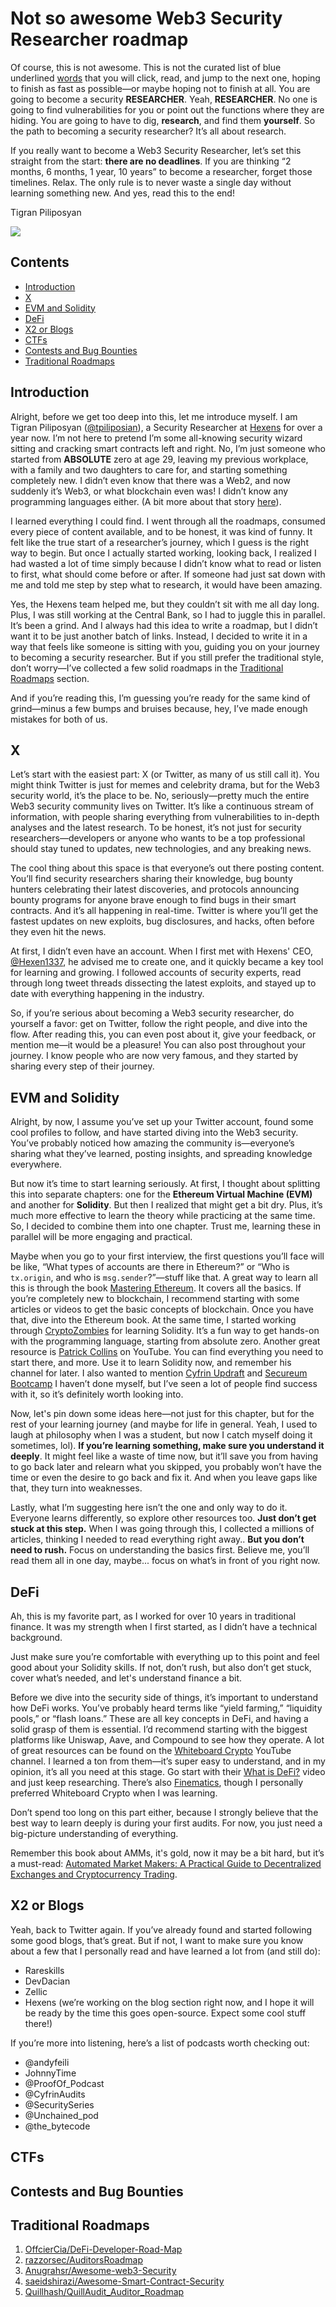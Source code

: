 # Not so awesome Web3 Security Researcher roadmap

Of course, this is not awesome. This is not the curated list of blue underlined [words](https://blank.page/) that you will click, read, and jump to the next one, hoping to finish as fast as possible—or maybe hoping not to finish at all. You are going to become a security **RESEARCHER**. Yeah, **RESEARCHER**. No one is going to find vulnerabilities for you or point out the functions where they are hiding. You are going to have to dig, **research**, and find them **yourself**. So the path to becoming a security researcher? It’s all about research.

If you really want to become a Web3 Security Researcher, let’s set this straight from the start: **there are no deadlines**. If you are thinking “2 months, 6 months, 1 year, 10 years” to become a researcher, forget those timelines. Relax. The only rule is to never waste a single day without learning something new. And yes, read this to the end!

Tigran Piliposyan

<a href="https://twitter.com/tpiliposian" target="_blank"><img src="https://img.shields.io/twitter/follow/nestframework.svg?style=social&label=Follow"></a>

## Contents

- [Introduction](#introduction)
- [X](#x)
- [EVM and Solidity](#evm-and-solidity)
- [DeFi](#defi)
- [X2 or Blogs](#x2-or-blogs)
- [CTFs](#ctfs)
- [Contests and Bug Bounties](#contests-and-bug-bounties)
- [Traditional Roadmaps](#traditional-roadmaps)

## Introduction

Alright, before we get too deep into this, let me introduce myself. I am Tigran Piliposyan ([@tpiliposian](https://twitter.com/tpiliposian)), a Security Researcher at [Hexens](https://hexens.io/) for over a year now. I’m not here to pretend I’m some all-knowing security wizard sitting and cracking smart contracts left and right. No, I’m just someone who started from **ABSOLUTE** zero at age 29, leaving my previous workplace, with a family and two daughters to care for, and starting something completely new. I didn’t even know that there was a Web2, and now suddenly it’s Web3, or what blockchain even was! I didn’t know any programming languages either. (A bit more about that story [here](https://x.com/tpiliposian/status/1699805833167614299)).

I learned everything I could find. I went through all the roadmaps, consumed every piece of content available, and to be honest, it was kind of funny. It felt like the true start of a researcher’s journey, which I guess is the right way to begin. But once I actually started working, looking back, I realized I had wasted a lot of time simply because I didn’t know what to read or listen to first, what should come before or after. If someone had just sat down with me and told me step by step what to research, it would have been amazing.

Yes, the Hexens team helped me, but they couldn’t sit with me all day long. Plus, I was still working at the Central Bank, so I had to juggle this in parallel. It’s been a grind. And I always had this idea to write a roadmap, but I didn’t want it to be just another batch of links. Instead, I decided to write it in a way that feels like someone is sitting with you, guiding you on your journey to becoming a security researcher. But if you still prefer the traditional style, don’t worry—I’ve collected a few solid roadmaps in the [Traditional Roadmaps](#traditional-roadmaps) section.

And if you’re reading this, I’m guessing you’re ready for the same kind of grind—minus a few bumps and bruises because, hey, I’ve made enough mistakes for both of us.

## X

Let’s start with the easiest part: X (or Twitter, as many of us still call it). You might think Twitter is just for memes and celebrity drama, but for the Web3 security world, it’s the place to be. No, seriously—pretty much the entire Web3 security community lives on Twitter. It’s like a continuous stream of information, with people sharing everything from vulnerabilities to in-depth analyses and the latest research. To be honest, it’s not just for security researchers—developers or anyone who wants to be a top professional should stay tuned to updates, new technologies, and any breaking news.

The cool thing about this space is that everyone’s out there posting content. You’ll find security researchers sharing their knowledge, bug bounty hunters celebrating their latest discoveries, and protocols announcing bounty programs for anyone brave enough to find bugs in their smart contracts. And it’s all happening in real-time. Twitter is where you’ll get the fastest updates on new exploits, bug disclosures, and hacks, often before they even hit the news.

At first, I didn’t even have an account. When I first met with Hexens' CEO, [@Hexen1337](https://x.com/Hexen1337), he advised me to create one, and it quickly became a key tool for learning and growing. I followed accounts of security experts, read through long tweet threads dissecting the latest exploits, and stayed up to date with everything happening in the industry.

So, if you’re serious about becoming a Web3 security researcher, do yourself a favor: get on Twitter, follow the right people, and dive into the flow. After reading this, you can even post about it, give your feedback, or mention me—it would be a pleasure! You can also post throughout your journey. I know people who are now very famous, and they started by sharing every step of their journey.

## EVM and Solidity

Alright, by now, I assume you’ve set up your Twitter account, found some cool profiles to follow, and have started diving into the Web3 security. You’ve probably noticed how amazing the community is—everyone’s sharing what they’ve learned, posting insights, and spreading knowledge everywhere.

But now it’s time to start learning seriously. At first, I thought about splitting this into separate chapters: one for the **Ethereum Virtual Machine (EVM)** and another for **Solidity**. But then I realized that might get a bit dry. Plus, it’s much more effective to learn the theory while practicing at the same time. So, I decided to combine them into one chapter. Trust me, learning these in parallel will be more engaging and practical.

Maybe when you go to your first interview, the first questions you’ll face will be like, “What types of accounts are there in Ethereum?” or “Who is `tx.origin`, and who is `msg.sender`?”—stuff like that. A great way to learn all this is through the book [Mastering Ethereum](https://github.com/ethereumbook/ethereumbook). It covers all the basics. If you’re completely new to blockchain, I recommend starting with some articles or videos to get the basic concepts of blockchain. Once you have that, dive into the Ethereum book. At the same time, I started working through [CryptoZombies](https://cryptozombies.io/) for learning Solidity. It’s a fun way to get hands-on with the programming language, starting from absolute zero. Another great resource is [Patrick Collins](https://www.youtube.com/@PatrickAlphaC/videos) on YouTube. You can find everything you need to start there, and more. Use it to learn Solidity now, and remember his channel for later. I also wanted to mention [Cyfrin Updraft](https://www.cyfrin.io/updraft) and [Secureum Bootcamp](https://www.secureum.xyz/bootcamp/) I haven’t done myself, but I’ve seen a lot of people find success with it, so it’s definitely worth looking into.

Now, let's pin down some ideas here—not just for this chapter, but for the rest of your learning journey (and maybe for life in general. Yeah, I used to laugh at philosophy when I was a student, but now I catch myself doing it sometimes, lol). **If you’re learning something, make sure you understand it deeply**. It might feel like a waste of time now, but it’ll save you from having to go back later and relearn what you skipped, you probably won’t have the time or even the desire to go back and fix it. And when you leave gaps like that, they turn into weaknesses.

Lastly, what I’m suggesting here isn’t the one and only way to do it. Everyone learns differently, so explore other resources too. **Just don’t get stuck at this step.** When I was going through this, I collected a millions of articles, thinking I needed to read everything right away.. **But you don’t need to rush.** Focus on understanding the basics first. Believe me, you’ll read them all in one day, maybe... focus on what’s in front of you right now.

## DeFi

Ah, this is my favorite part, as I worked for over 10 years in traditional finance. It was my strength when I first started, as I didn’t have a technical background.

Just make sure you’re comfortable with everything up to this point and feel good about your Solidity skills. If not, don’t rush, but also don’t get stuck, cover what’s needed, and let's understand finance a bit.

Before we dive into the security side of things, it’s important to understand how DeFi works. You’ve probably heard terms like “yield farming,” “liquidity pools,” or “flash loans.” These are all key concepts in DeFi, and having a solid grasp of them is essential. I’d recommend starting with the biggest platforms like Uniswap, Aave, and Compound to see how they operate. A lot of great resources can be found on the [Whiteboard Crypto](https://www.youtube.com/@WhiteboardCrypto) YouTube channel. I learned a ton from them—it’s super easy to understand, and in my opinion, it’s all you need at this stage. Go start with their [What is DeFi?](https://www.youtube.com/watch?v=17QRFlml4pA) video and just keep researching. There’s also [Finematics](https://www.youtube.com/@Finematics), though I personally preferred Whiteboard Crypto when I was learning.

Don’t spend too long on this part either, because I strongly believe that the best way to learn deeply is during your first audits. For now, you just need a big-picture understanding of everything.

Remember this book about AMMs, it's gold, now it may be a bit hard, but it’s a must-read: [Automated Market Makers: A Practical Guide to Decentralized Exchanges and Cryptocurrency Trading](https://www.oreilly.com/library/view/automated-market-makers/9781484286166/).

## X2 or Blogs

Yeah, back to Twitter again. If you’ve already found and started following some good blogs, that’s great. But if not, I want to make sure you know about a few that I personally read and have learned a lot from (and still do):

- Rareskills
- DevDacian
- Zellic
- Hexens (we’re working on the blog section right now, and I hope it will be ready by the time this goes open-source. Expect some cool stuff there!)

If you’re more into listening, here’s a list of podcasts worth checking out:

- @andyfeili
- JohnnyTime
- @ProofOf_Podcast
- @CyfrinAudits
- @SecuritySeries
- @Unchained_pod
- @the_bytecode

## CTFs

## Contests and Bug Bounties

## Traditional Roadmaps

1. [OffcierCia/DeFi-Developer-Road-Map](https://github.com/OffcierCia/DeFi-Developer-Road-Map)
2. [razzorsec/AuditorsRoadmap](https://github.com/razzorsec/AuditorsRoadmap)
3. [Anugrahsr/Awesome-web3-Security](https://github.com/Anugrahsr/Awesome-web3-Security)
4. [saeidshirazi/Awesome-Smart-Contract-Security](https://github.com/saeidshirazi/Awesome-Smart-Contract-Security)
5. [Quillhash/QuillAudit_Auditor_Roadmap](https://github.com/Quillhash/QuillAudit_Auditor_Roadmap)

